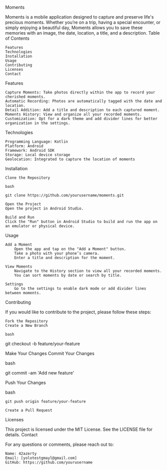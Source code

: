 Moments

Moments is a mobile application designed to capture and preserve life's precious moments. Whether you’re on a trip, having a special encounter, or simply enjoying a beautiful day, Moments allows you to save these memories with an image, the date, location, a title, and a description.
Table of Contents

    Features
    Technologies
    Installation
    Usage
    Contributing
    Licenses
    Contact

Features

    Capture Moments: Take photos directly within the app to record your cherished moments.
    Automatic Recording: Photos are automatically tagged with the date and location.
    Detail Addition: Add a title and description to each captured moment.
    Moments History: View and organize all your recorded moments.
    Customization: Opt for a dark theme and add divider lines for better organization in the settings.

Technologies

    Programming Language: Kotlin
    Platform: Android
    Framework: Android SDK
    Storage: Local device storage
    Geolocation: Integrated to capture the location of moments

Installation

    Clone the Repository

    bash

    git clone https://github.com/yourusername/moments.git

    Open the Project
    Open the project in Android Studio.

    Build and Run
    Click the "Run" button in Android Studio to build and run the app on an emulator or physical device.

Usage

    Add a Moment
        Open the app and tap on the "Add a Moment" button.
        Take a photo with your phone’s camera.
        Enter a title and description for the moment.

    View Moments
        Navigate to the History section to view all your recorded moments.
        You can sort moments by date or search by title.

    Settings
        Go to the settings to enable dark mode or add divider lines between moments.

Contributing

If you would like to contribute to the project, please follow these steps:

    Fork the Repository
    Create a New Branch

    bash

git checkout -b feature/your-feature

Make Your Changes
Commit Your Changes

bash

git commit -am 'Add new feature'

Push Your Changes

bash

    git push origin feature/your-feature

    Create a Pull Request

Licenses

This project is licensed under the MIT License. See the LICENSE file for details.
Contact

For any questions or comments, please reach out to:

    Name: 42azerty
    Email: [yolotestgmayl@gmail.com]
    GitHub: https://github.com/yourusername
